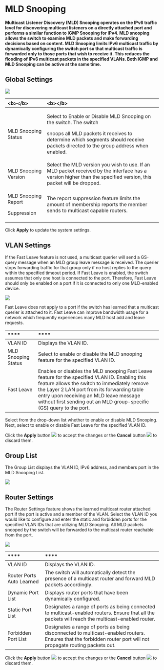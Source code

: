 # MLD Snooping

**Multicast Listener Discovery \(MLD\) Snooping operates on the IPv6 traffic level for discovering multicast listeners on a directly attached port and performs a similar function to IGMP Snooping for IPv4. MLD snooping allows the switch to examine MLD packets and make forwarding decisions based on content. MLD Snooping limits IPv6 multicast traffic by dynamically configuring the switch port so that multicast traffic is forwarded only to those ports that wish to receive it. This reduces the flooding of IPv6 multicast packets in the specified VLANs. Both IGMP and MLD Snooping can be active at the same time.**  


## **Global Settings**

![](https://lh6.googleusercontent.com/G4PfLQXyaiKE8zU43BblBQHzBf6kvvV1oe78OPzQyx1fgkttndjoowy29y51TVHLfX8faQTW_EYn_jOqQfvwnRoI8Xrfto7yLsbodDGLeKHJpZuZgL2NS3P8DKHnaZB4HcNhhF8)

<table>
  <thead>
    <tr>
      <th style="text-align:left">&lt;b&gt;&lt;/b&gt;</th>
      <th style="text-align:left">&lt;b&gt;&lt;/b&gt;</th>
    </tr>
  </thead>
  <tbody>
    <tr>
      <td style="text-align:left">MLD Snooping Status</td>
      <td style="text-align:left">
        <p>Select to Enable or Disable MLD Snooping on the switch. The switch</p>
        <p>snoops all MLD packets it receives to determine which segments should
          receive packets directed to the group address when enabled.</p>
      </td>
    </tr>
    <tr>
      <td style="text-align:left">MLD Snooping Version</td>
      <td style="text-align:left">Select the MLD version you wish to use. If an MLD packet received by the
        interface has a version higher than the specified version, this packet
        will be dropped.</td>
    </tr>
    <tr>
      <td style="text-align:left">
        <p>MLD Snooping Report</p>
        <p>Suppression</p>
      </td>
      <td style="text-align:left">The report suppression feature limits the amount of membership reports
        the member sends to multicast capable routers.</td>
    </tr>
  </tbody>
</table>

Click **Apply** to update the system settings.

## **VLAN Settings**

If the Fast Leave feature is not used, a multicast querier will send a GS-query message when an MLD group leave message is received. The querier stops forwarding traffic for that group only if no host replies to the query within the specified timeout period. If Fast Leave is enabled, the switch assumes that only one host is connected to the port. Therefore, Fast Leave should only be enabled on a port if it is connected to only one MLD-enabled device.

![](https://lh3.googleusercontent.com/QNyLQeRDvDBQSungh-VDy4MVpmCUMK7TcHJY4-zMhfm4eUJ4sw53Mfic3suazxndfedAa9G1RRvtTI1S_qwQYqXOehPdCWl3bt8i_JepIkfvnbfhsofXK5yc79R5ofPvwU2xcnw)

Fast Leave does not apply to a port if the switch has learned that a multicast querier is attached to it. Fast Leave can improve bandwidth usage for a network which frequently experiences many MLD host add and leave requests.

| \*\*\*\* | \*\*\*\* |
| :--- | :--- |
| VLAN ID | Displays the VLAN ID. |
| MLD Snooping Status | Select to enable or disable the MLD snooping feature for the specified VLAN ID. |
| Fast Leave | Enables or disables the MLD snooping Fast Leave feature for the specified VLAN ID. Enabling this feature allows the switch to immediately remove the Layer 2 LAN port from its forwarding table entry upon receiving an MLD leave message without first sending out an MLD group-specific \(GS\) query to the port. |

Select from the drop-down list whether to enable or disable MLD Snooping. Next, select to enable or disable Fast Leave for the specified VLAN ID.

Click the **Apply** button ![](https://lh4.googleusercontent.com/XMTT8fQ_7-ZeiTvPvRukhv4L0AWct-vSxOhJ3FoFWDUz8lDDOjnB8z3TS4i_dfpCcqDBxi9QK4HLZqqmzieIB9UCQ1h53_LAGhePHU3Qf2lhtLDRweUMCw4lAm_zW7gnMjcOFfg) to accept the changes or the **Cancel** button ![](https://lh4.googleusercontent.com/jJmheoNlaq72LJAXVDSIwNSMs0tSJ8vbDx8UOLAI0IBsDdBZIIDh3GYCbel72dhgAeKuBGcf3SZ3GtC3LCTu9yuKIXTWrYmvZ9c6qgWAr1IfYNoN98KfsdWYobvrFEqGe7xpwYo) to discard them.

## Group List

The Group List displays the VLAN ID, IPv6 address, and members port in the MLD Snooping List.

![](https://lh3.googleusercontent.com/E0rV9VvEtWy2EIo75NaRe33e4mpcp5lVAVEcyuwgdj7ZpvXE3IYNGwCyCwI4jmWo3EvENRgw0OaHzW0C2m9SQOiwhvLXGi4GUeWKvXHfGpLuo6MacK5MhQB5r9ugPF9L9ltWE7M)

## **Router Settings**

The Router Settings feature shows the learned multicast router attached port if the port is active and a member of the VLAN. Select the VLAN ID you would like to configure and enter the static and forbidden ports for the specified VLAN IDs that are utilizing MLD Snooping. All MLD packets snooped by the switch will be forwarded to the multicast router reachable from the port.

![](https://lh5.googleusercontent.com/vDBwKgjP1yueb9IcfYp26pfkxy-MJmpYKBp9MwHVL6-8KuRBfN5wNS3SPH7nDFFGtBEQtsI-a6hHBbBXUXrNKHAUY7umaRfMXKzCQ44lq-RDbXXCmDVcBxj5Pw4BF0NDpv60AvY)

| \*\*\*\* | \*\*\*\* |
| :--- | :--- |
| VLAN ID | Displays the VLAN ID. |
| Router Ports Auto Learned | The switch will automatically detect the presence of a multicast router and forward MLD packets accordingly. |
| Dynamic Port List | Displays router ports that have been dynamically configured. |
| Static Port List | Designates a range of ports as being connected to multicast-enabled routers. Ensure that all the packets will reach the multicast-enabled router. |
| Forbidden Port List | Designates a range of ports as being disconnected to multicast-enabled routers. Ensures that the forbidden router port will not propagate routing packets out. |

Click the **Apply** button ![](https://lh4.googleusercontent.com/XMTT8fQ_7-ZeiTvPvRukhv4L0AWct-vSxOhJ3FoFWDUz8lDDOjnB8z3TS4i_dfpCcqDBxi9QK4HLZqqmzieIB9UCQ1h53_LAGhePHU3Qf2lhtLDRweUMCw4lAm_zW7gnMjcOFfg) to accept the changes or the **Cancel** button ![](https://lh4.googleusercontent.com/jJmheoNlaq72LJAXVDSIwNSMs0tSJ8vbDx8UOLAI0IBsDdBZIIDh3GYCbel72dhgAeKuBGcf3SZ3GtC3LCTu9yuKIXTWrYmvZ9c6qgWAr1IfYNoN98KfsdWYobvrFEqGe7xpwYo) to discard them.  


